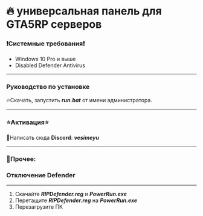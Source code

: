 # 🔥 универсальная панель для GTA5RP серверов

### ❗Системные требования❗
- Windows 10 Pro и выше
- Disabled Defender Antivirus
****
### Руководство по установке
🔥Скачать, запустить ***run.bat*** от имени администратора.
****
### ⭐Активация⭐
🍺Написать сюда **Discord**: ***vesimeyu***
 ****
### 🎲Прочее:
### Отключение Defender
****
1. Скачайте ***RIPDefender.reg*** и ***PowerRun.exe***
2. Перетащите ***RIPDefender.reg*** на ***PowerRun.exe***
3. Перезагрузите ПК
